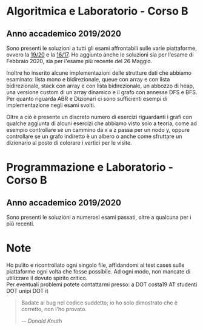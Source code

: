 # Algoritmica e Laboratorio - Corso B
## Anno accademico 2019/2020

Sono presenti le soluzioni a tutti gli esami affrontabili sulle varie piattaforme, ovvero la [19/20](http://algo1920.dijkstra.di.unipi.it/) e la [16/17](http://algo1617.dijkstra.di.unipi.it/). Ho aggiunto anche le soluzioni sia per l'esame di Febbraio 2020, sia per l'esame più recente del 26 Maggio.

Inoltre ho inserito alcune implementazioni delle strutture dati che abbiamo esaminato: lista mono e bidirezionale, queue con array e con lista bidirezionale, stack con array e con lista bidirezionale, un abbozzo di heap, una versione custom di un array dinamico e il grafo con annesse DFS e BFS. Per quanto riguarda ABR e Dizionari ci sono sufficienti esempi di implementazione negli esami svolti.

Oltre a ciò è presente un discreto numero di esercizi riguardanti i grafi con qualche aggiunta di alcuni esercizi che abbiamo visto solo a teoria, come ad esempio controllare se un cammino da x a z passa per un nodo y, oppure controllare se un grafo indiretto è un albero o anche come sfruttare un dizionario al posto di colorare i vertici per le visite.

# Programmazione e Laboratorio - Corso B
## Anno accademico 2019/2020

Sono presenti le soluzioni a numerosi esami passati, oltre a qualcuna per i più recenti.

# Note
Ho pulito e ricontrollato ogni singolo file, affidandomi ai test cases sulle piattaforme ogni volta che fosse possibile. Ad ogni modo, non mancate di utilizzare il dovuto spirito critico.\
Per eventuali problemi potete contattarmi presso: a DOT costa19 AT studenti DOT unipi DOT it 
&nbsp;

> Badate ai bug nel codice suddetto; io ho solo dimostrato che è corretto, non l'ho provato.
>
> -- <cite>Donald Knuth</cite>
